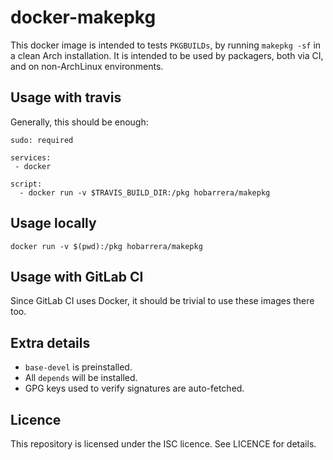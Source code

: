 docker-makepkg
==============

This docker image is intended to tests `PKGBUILDs`, by running `makepkg -sf` in
a clean Arch installation.
It is intended to be used by packagers, both via CI, and on non-ArchLinux
environments.

Usage with travis
-----------------

Generally, this should be enough:

```
sudo: required

services:
 - docker

script:
  - docker run -v $TRAVIS_BUILD_DIR:/pkg hobarrera/makepkg
```

Usage locally
-------------

```
docker run -v $(pwd):/pkg hobarrera/makepkg
```

Usage with GitLab CI
--------------------

Since GitLab CI uses Docker, it should be trivial to use these images there
too.

Extra details
-------------

* `base-devel` is preinstalled.
* All `depends` will be installed.
* GPG keys used to verify signatures are auto-fetched.

Licence
-------

This repository is licensed under the ISC licence. See LICENCE for details.


